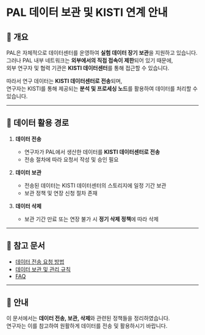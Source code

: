 # PAL 데이터 보관 및 KISTI 연계 안내

## 📌 개요
PAL은 자체적으로 데이터센터를 운영하여 **실험 데이터 장기 보관**을 지원하고 있습니다.  
그러나 PAL 내부 네트워크는 **외부에서의 직접 접속이 제한**되어 있기 때문에,  
외부 연구자 및 협력 기관은 **KISTI 데이터센터**를 통해 접근할 수 있습니다.  

따라서 연구 데이터는 **KISTI 데이터센터로 전송**되며,  
연구자는 KISTI를 통해 제공되는 **분석 및 프로세싱 노드**를 활용하여 데이터를 처리할 수 있습니다.  

---

## 🔗 데이터 활용 경로
1. **데이터 전송**  
   - 연구자가 PAL에서 생산한 데이터를 **KISTI 데이터센터로 전송**  
   - 전송 절차에 따라 요청서 작성 및 승인 필요  

2. **데이터 보관**  
   - 전송된 데이터는 KISTI 데이터센터의 스토리지에 일정 기간 보관  
   - 보관 정책 및 연장 신청 절차 존재  

3. **데이터 삭제**  
   - 보관 기간 만료 또는 연장 불가 시 **정기 삭제 정책**에 따라 삭제  

---

## 📑 참고 문서
- [데이터 전송 요청 방법](./sample.md)
- [데이터 보관 및 관리 규칙](./sample.md)
- [FAQ](./sample.md)  

---

## 📝 안내
이 문서에서는 **데이터 전송, 보관, 삭제**와 관련된 정책들을 정리하였습니다.  
연구자는 이를 참고하여 원활하게 데이터를 전송 및 활용하시기 바랍니다.
